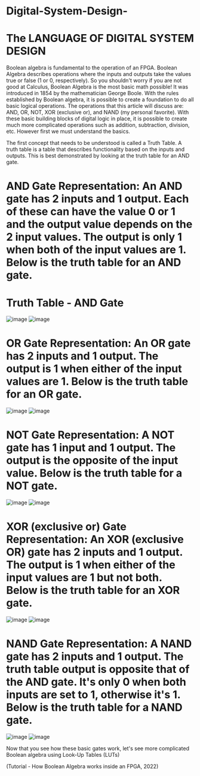 # Digital-System-Design-
# The LANGUAGE OF DIGITAL SYSTEM DESIGN 
Boolean algebra is fundamental to the operation of an FPGA. Boolean Algebra describes operations where the inputs and outputs take the values true or false (1 or 0, respectively). So you shouldn't worry if you are not good at Calculus, Boolean Algebra is the most basic math possible! It was introduced in 1854 by the mathematician George Boole. With the rules established by Boolean algebra, it is possible to create a foundation to do all basic logical operations. The operations that this article will discuss are: AND, OR, NOT, XOR (exclusive or), and NAND (my personal favorite). With these basic building blocks of digital logic in place, it is possible to create much more complicated operations such as addition, subtraction, division, etc. However first we must understand the basics.

The first concept that needs to be understood is called a Truth Table. A truth table is a table that describes functionality based on the inputs and outputs. This is best demonstrated by looking at the truth table for an AND gate.

# AND Gate Representation: An AND gate has 2 inputs and 1 output. Each of these can have the value 0 or 1 and the output value depends on the 2 input values. The output is only 1 when both of the input values are 1. Below is the truth table for an AND gate.

# Truth Table - AND Gate
![image](https://user-images.githubusercontent.com/52580367/152601077-242bf07c-a1c0-41b2-9a52-8a33c77ad947.png)
![image](https://user-images.githubusercontent.com/52580367/152601174-c5baf42e-a0e7-4bbc-8339-2541cd9e17a2.png)
# OR Gate Representation: An OR gate has 2 inputs and 1 output. The output is 1 when either of the input values are 1. Below is the truth table for an OR gate.
![image](https://user-images.githubusercontent.com/52580367/152601233-1920e4c0-9a91-469e-ab9b-b175324cfb58.png)
![image](https://user-images.githubusercontent.com/52580367/152601297-5b997026-4f11-4206-b6a3-d14d1dbbfc7a.png)

# NOT Gate Representation: A NOT gate has 1 input and 1 output. The output is the opposite of the input value. Below is the truth table for a NOT gate.
![image](https://user-images.githubusercontent.com/52580367/152601327-59ee5201-c7c6-40ff-bac1-ecfcd53aadef.png)
![image](https://user-images.githubusercontent.com/52580367/152601362-3116e6de-243c-491c-b72b-878a9b5266e2.png)

# XOR (exclusive or) Gate Representation: An XOR (exclusive OR) gate has 2 inputs and 1 output. The output is 1 when either of the input values are 1 but not both. Below is the truth table for an XOR gate.
![image](https://user-images.githubusercontent.com/52580367/152601398-7df97b97-a613-4167-9750-45123596e384.png)
![image](https://user-images.githubusercontent.com/52580367/152601414-5fd18b52-c68d-47c1-a3a9-66eb742e18f0.png)

# NAND Gate Representation: A NAND gate has 2 inputs and 1 output. The truth table output is opposite that of the AND gate. It's only 0 when both inputs are set to 1, otherwise it's 1. Below is the truth table for a NAND gate.
![image](https://user-images.githubusercontent.com/52580367/152601447-0aa5afa6-3429-4e24-aee2-30960723ade4.png)
![image](https://user-images.githubusercontent.com/52580367/152601473-4a423d05-019f-4faa-8c02-f2affe5ee7ac.png)

Now that you see how these basic gates work, let's see more complicated Boolean algebra using Look-Up Tables (LUTs)

(Tutorial - How Boolean Algebra works inside an FPGA, 2022)
